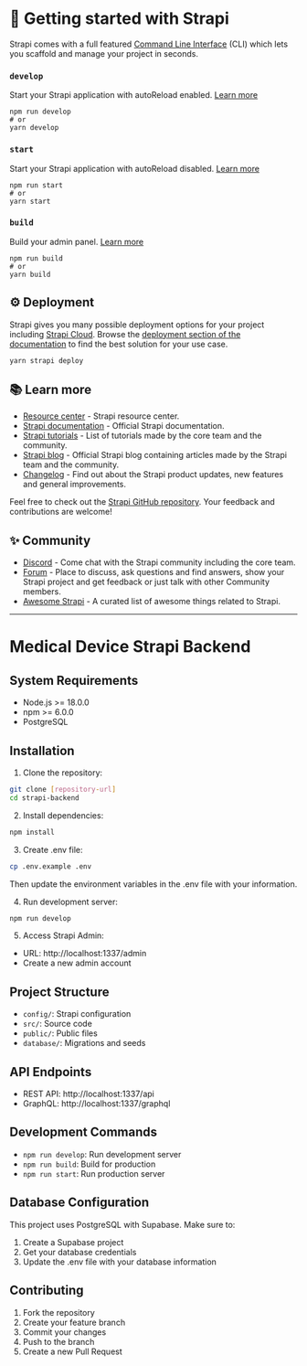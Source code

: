 # 🚀 Getting started with Strapi

Strapi comes with a full featured [Command Line Interface](https://docs.strapi.io/dev-docs/cli) (CLI) which lets you scaffold and manage your project in seconds.

### `develop`

Start your Strapi application with autoReload enabled. [Learn more](https://docs.strapi.io/dev-docs/cli#strapi-develop)

```
npm run develop
# or
yarn develop
```

### `start`

Start your Strapi application with autoReload disabled. [Learn more](https://docs.strapi.io/dev-docs/cli#strapi-start)

```
npm run start
# or
yarn start
```

### `build`

Build your admin panel. [Learn more](https://docs.strapi.io/dev-docs/cli#strapi-build)

```
npm run build
# or
yarn build
```

## ⚙️ Deployment

Strapi gives you many possible deployment options for your project including [Strapi Cloud](https://cloud.strapi.io). Browse the [deployment section of the documentation](https://docs.strapi.io/dev-docs/deployment) to find the best solution for your use case.

```
yarn strapi deploy
```

## 📚 Learn more

- [Resource center](https://strapi.io/resource-center) - Strapi resource center.
- [Strapi documentation](https://docs.strapi.io) - Official Strapi documentation.
- [Strapi tutorials](https://strapi.io/tutorials) - List of tutorials made by the core team and the community.
- [Strapi blog](https://strapi.io/blog) - Official Strapi blog containing articles made by the Strapi team and the community.
- [Changelog](https://strapi.io/changelog) - Find out about the Strapi product updates, new features and general improvements.

Feel free to check out the [Strapi GitHub repository](https://github.com/strapi/strapi). Your feedback and contributions are welcome!

## ✨ Community

- [Discord](https://discord.strapi.io) - Come chat with the Strapi community including the core team.
- [Forum](https://forum.strapi.io/) - Place to discuss, ask questions and find answers, show your Strapi project and get feedback or just talk with other Community members.
- [Awesome Strapi](https://github.com/strapi/awesome-strapi) - A curated list of awesome things related to Strapi.

---

# Medical Device Strapi Backend

## System Requirements
- Node.js >= 18.0.0
- npm >= 6.0.0
- PostgreSQL

## Installation

1. Clone the repository:
```bash
git clone [repository-url]
cd strapi-backend
```

2. Install dependencies:
```bash
npm install
```

3. Create .env file:
```bash
cp .env.example .env
```
Then update the environment variables in the .env file with your information.

4. Run development server:
```bash
npm run develop
```

5. Access Strapi Admin:
- URL: http://localhost:1337/admin
- Create a new admin account

## Project Structure
- `config/`: Strapi configuration
- `src/`: Source code
- `public/`: Public files
- `database/`: Migrations and seeds

## API Endpoints
- REST API: http://localhost:1337/api
- GraphQL: http://localhost:1337/graphql

## Development Commands
- `npm run develop`: Run development server
- `npm run build`: Build for production
- `npm run start`: Run production server

## Database Configuration
This project uses PostgreSQL with Supabase. Make sure to:
1. Create a Supabase project
2. Get your database credentials
3. Update the .env file with your database information

## Contributing
1. Fork the repository
2. Create your feature branch
3. Commit your changes
4. Push to the branch
5. Create a new Pull Request
